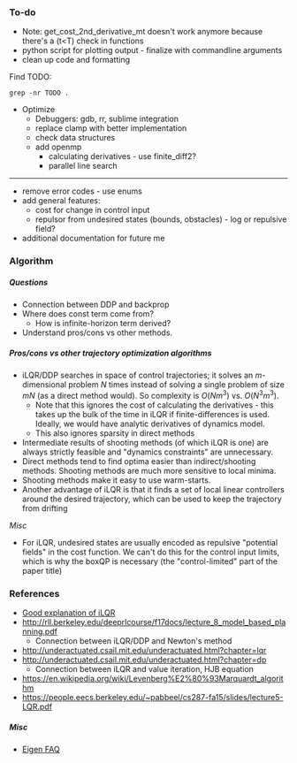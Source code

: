 ### To-do

* Note: get_cost_2nd_derivative_mt doesn't work anymore because there's a (t<T) check in functions
* python script for plotting output - finalize with commandline arguments
* clean up code and formatting

Find TODO:
```
grep -nr TODO .
```

* Optimize
    * Debuggers: gdb, rr, sublime integration
    * replace clamp with better implementation
    * check data structures
    * add openmp 
        * calculating derivatives - use finite_diff2?
        * parallel line search

---


* remove error codes - use enums
* add general features:
    * cost for change in control input
    * repulsor from undesired states (bounds, obstacles) - log or repulsive field?
* additional documentation for future me

### Algorithm

##### Questions 

* Connection between DDP and backprop
* Where does const term come from?
    * How is infinite-horizon term derived?
* Understand pros/cons vs other methods. 

##### Pros/cons vs other trajectory optimization algorithms

* iLQR/DDP searches in space of control trajectories; it solves an $m$-dimensional problem $N$ times instead of solving a single problem of size $mN$ (as a direct method would). So complexity is $O(Nm^3)$ vs. $O(N^3m^3)$.
    * Note that this ignores the cost of calculating the derivatives - this takes up the bulk of the time in iLQR if finite-differences is used. Ideally, we would have analytic derivatives of dynamics model.
    * This also ignores sparsity in direct methods
* Intermediate results of shooting methods (of which iLQR is one) are always strictly feasible and "dynamics constraints" are unnecessary.
* Direct methods tend to find optima easier than indirect/shooting methods. Shooting methods are much more sensitive to local minima.
* Shooting methods make it easy to use warm-starts.
* Another advantage of iLQR is that it finds a set of local linear controllers around the desired trajectory, which can be used to keep the trajectory from drifting

_Misc_

* For iLQR, undesired states are usually encoded as repulsive "potential fields" in the cost function. We can't do this for the control input limits, which is why the boxQP is necessary (the "control-limited" part of the paper title)

### References

* [Good explanation of iLQR](https://studywolf.wordpress.com/2016/02/03/the-iterative-linear-quadratic-regulator-method/)
* http://rll.berkeley.edu/deeprlcourse/f17docs/lecture_8_model_based_planning.pdf
    * Connection between iLQR/DDP and Newton's method
* http://underactuated.csail.mit.edu/underactuated.html?chapter=lqr
* http://underactuated.csail.mit.edu/underactuated.html?chapter=dp
    * Connection between iLQR and value iteration, HJB equation
* https://en.wikipedia.org/wiki/Levenberg%E2%80%93Marquardt_algorithm
* https://people.eecs.berkeley.edu/~pabbeel/cs287-fa15/slides/lecture5-LQR.pdf

##### Misc 

* [Eigen FAQ](http://eigen.tuxfamily.org/index.php?title=FAQ)
